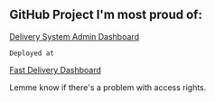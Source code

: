 ## GitHub Project I'm most proud of:

   [Delivery System Admin Dashboard](https://github.com/venom-napsta/fastDAdmin)

    Deployed at 

   [Fast Delivery Dashboard](https://fastd.vercel.app/)
   
   Lemme know if there's a problem with access rights.
